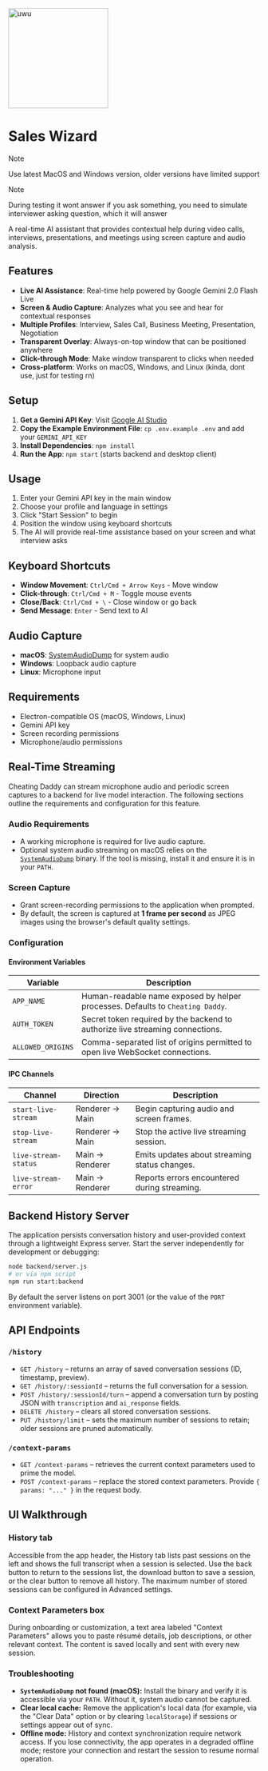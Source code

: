 <img src="/src/assets/logo.png" alt="uwu" width="200"/>

# Sales Wizard

> [!NOTE]  
> Use latest MacOS and Windows version, older versions have limited support

> [!NOTE]  
> During testing it wont answer if you ask something, you need to simulate interviewer asking question, which it will answer

A real-time AI assistant that provides contextual help during video calls, interviews, presentations, and meetings using screen capture and audio analysis.

## Features

- **Live AI Assistance**: Real-time help powered by Google Gemini 2.0 Flash Live
- **Screen & Audio Capture**: Analyzes what you see and hear for contextual responses
- **Multiple Profiles**: Interview, Sales Call, Business Meeting, Presentation, Negotiation
- **Transparent Overlay**: Always-on-top window that can be positioned anywhere
- **Click-through Mode**: Make window transparent to clicks when needed
- **Cross-platform**: Works on macOS, Windows, and Linux (kinda, dont use, just for testing rn)

## Setup

1. **Get a Gemini API Key**: Visit [Google AI Studio](https://aistudio.google.com/apikey)
2. **Copy the Example Environment File**: `cp .env.example .env` and add your `GEMINI_API_KEY`
3. **Install Dependencies**: `npm install`
4. **Run the App**: `npm start` (starts backend and desktop client)

## Usage

1. Enter your Gemini API key in the main window
2. Choose your profile and language in settings
3. Click "Start Session" to begin
4. Position the window using keyboard shortcuts
5. The AI will provide real-time assistance based on your screen and what interview asks

## Keyboard Shortcuts

- **Window Movement**: `Ctrl/Cmd + Arrow Keys` - Move window
- **Click-through**: `Ctrl/Cmd + M` - Toggle mouse events
- **Close/Back**: `Ctrl/Cmd + \` - Close window or go back
- **Send Message**: `Enter` - Send text to AI

## Audio Capture

- **macOS**: [SystemAudioDump](https://github.com/Mohammed-Yasin-Mulla/Sound) for system audio
- **Windows**: Loopback audio capture
- **Linux**: Microphone input

## Requirements

- Electron-compatible OS (macOS, Windows, Linux)
- Gemini API key
- Screen recording permissions
- Microphone/audio permissions

## Real-Time Streaming

Cheating Daddy can stream microphone audio and periodic screen captures to a
backend for live model interaction. The following sections outline the
requirements and configuration for this feature.

### Audio Requirements

- A working microphone is required for live audio capture.
- Optional system audio streaming on macOS relies on the
  [`SystemAudioDump`](https://github.com/Mohammed-Yasin-Mulla/Sound) binary. If
  the tool is missing, install it and ensure it is in your `PATH`.

### Screen Capture

- Grant screen-recording permissions to the application when prompted.
- By default, the screen is captured at **1 frame per second** as JPEG images
  using the browser's default quality settings.

### Configuration

#### Environment Variables

| Variable         | Description                                                                                  |
| ---------------- | -------------------------------------------------------------------------------------------- |
| `APP_NAME`       | Human-readable name exposed by helper processes. Defaults to `Cheating Daddy`.              |
| `AUTH_TOKEN`     | Secret token required by the backend to authorize live streaming connections.               |
| `ALLOWED_ORIGINS`| Comma-separated list of origins permitted to open live WebSocket connections.               |

#### IPC Channels

| Channel               | Direction            | Description                                   |
| --------------------- | -------------------- | --------------------------------------------- |
| `start-live-stream`   | Renderer → Main      | Begin capturing audio and screen frames.      |
| `stop-live-stream`    | Renderer → Main      | Stop the active live streaming session.       |
| `live-stream-status`  | Main → Renderer      | Emits updates about streaming status changes. |
| `live-stream-error`   | Main → Renderer      | Reports errors encountered during streaming.  |

## Backend History Server

The application persists conversation history and user-provided context through a lightweight Express server. Start the server independently for development or debugging:

```bash
node backend/server.js
# or via npm script
npm run start:backend
```

By default the server listens on port 3001 (or the value of the `PORT` environment variable).

## API Endpoints

### `/history`

- `GET /history` – returns an array of saved conversation sessions (ID, timestamp, preview).
- `GET /history/:sessionId` – returns the full conversation for a session.
- `POST /history/:sessionId/turn` – append a conversation turn by posting JSON with `transcription` and `ai_response` fields.
- `DELETE /history` – clears all stored conversation sessions.
- `PUT /history/limit` – sets the maximum number of sessions to retain; older sessions are pruned automatically.

### `/context-params`

- `GET /context-params` – retrieves the current context parameters used to prime the model.
- `POST /context-params` – replace the stored context parameters. Provide `{ params: "..." }` in the request body.

## UI Walkthrough

### History tab

Accessible from the app header, the History tab lists past sessions on the left and shows the full transcript when a session is selected. Use the back button to return to the sessions list, the download button to save a session, or the clear button to remove all history. The maximum number of stored sessions can be configured in Advanced settings.

### Context Parameters box

During onboarding or customization, a text area labeled "Context Parameters" allows you to paste résumé details, job descriptions, or other relevant context. The content is saved locally and sent with every new session.

### Troubleshooting

- **`SystemAudioDump` not found (macOS):** Install the binary and verify it is
  accessible via your `PATH`. Without it, system audio cannot be captured.
- **Clear local cache:** Remove the application's local data (for example, via the "Clear Data" option or by clearing `localStorage`) if sessions or settings appear out of sync.
- **Offline mode:** History and context synchronization require network access. If you lose connectivity, the app operates in a degraded offline mode; restore your connection and restart the session to resume normal operation.
